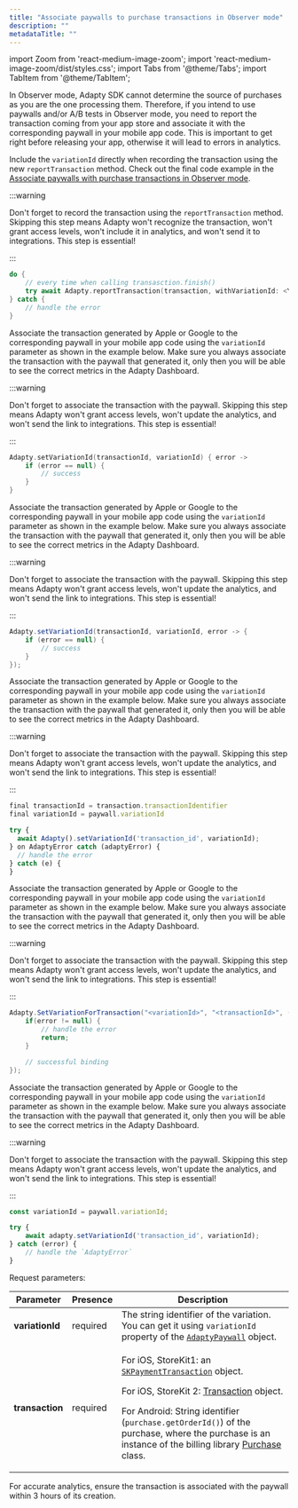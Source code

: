 ```yaml
---
title: "Associate paywalls to purchase transactions in Observer mode"
description: ""
metadataTitle: ""
---
```


import Zoom from 'react-medium-image-zoom';
import 'react-medium-image-zoom/dist/styles.css';
import Tabs from '@theme/Tabs';
import TabItem from '@theme/TabItem'; 

In Observer mode, Adapty SDK cannot determine the source of purchases as you are the one processing them. Therefore, if you intend to use paywalls and/or A/B tests in Observer mode, you need to report the transaction coming from your app store and associate it with the corresponding paywall in your mobile app code. This is important to get right before releasing your app, otherwise it will lead to errors in analytics.

<Tabs>
<TabItem value="Swift" label="Swift" default>

Include the `variationId` directly when recording the transaction using the new `reportTransaction` method. Check out the final code example in the [Associate paywalls with purchase transactions in Observer mode](associate-paywalls-to-transactions).

:::warning

Don't forget to record the transaction using the `reportTransaction` method. Skipping this step means Adapty won't recognize the transaction, won't grant access levels, won't include it in analytics, and won't send it to integrations. This step is essential!

:::

```swift 
do {
    // every time when calling transasction.finish()
    try await Adapty.reportTransaction(transaction, withVariationId: <YOUR_PAYWALL_VARIATION_ID>)
} catch {
    // handle the error
}
```
</TabItem>
<TabItem value="kotlin" label="Kotlin" default>

Associate the transaction generated by Apple or Google to the corresponding paywall in your mobile app code using the `variationId` parameter as shown in the example below. Make sure you always associate the transaction with the paywall that generated it, only then you will be able to see the correct metrics in the Adapty Dashboard.

:::warning

Don't forget to associate the transaction with the paywall. Skipping this step means Adapty won't grant access levels, won't update the analytics, and won't send the link to integrations. This step is essential!

:::

```kotlin 
Adapty.setVariationId(transactionId, variationId) { error ->
    if (error == null) {
        // success
    }
}
```
</TabItem>
<TabItem value="java" label="Java" default>

Associate the transaction generated by Apple or Google to the corresponding paywall in your mobile app code using the `variationId` parameter as shown in the example below. Make sure you always associate the transaction with the paywall that generated it, only then you will be able to see the correct metrics in the Adapty Dashboard.

:::warning

Don't forget to associate the transaction with the paywall. Skipping this step means Adapty won't grant access levels, won't update the analytics, and won't send the link to integrations. This step is essential!

:::

```java 
Adapty.setVariationId(transactionId, variationId, error -> {
    if (error == null) {
        // success
    }
});
```
</TabItem>
<TabItem value="Flutter" label="Flutter" default>

Associate the transaction generated by Apple or Google to the corresponding paywall in your mobile app code using the `variationId` parameter as shown in the example below. Make sure you always associate the transaction with the paywall that generated it, only then you will be able to see the correct metrics in the Adapty Dashboard.

:::warning

Don't forget to associate the transaction with the paywall. Skipping this step means Adapty won't grant access levels, won't update the analytics, and won't send the link to integrations. This step is essential!

:::

```javascript
final transactionId = transaction.transactionIdentifier
final variationId = paywall.variationId

try {
  await Adapty().setVariationId('transaction_id', variationId);
} on AdaptyError catch (adaptyError) {
  // handle the error
} catch (e) {
}
```
</TabItem>
<TabItem value="Unity" label="Unity" default>

Associate the transaction generated by Apple or Google to the corresponding paywall in your mobile app code using the `variationId` parameter as shown in the example below. Make sure you always associate the transaction with the paywall that generated it, only then you will be able to see the correct metrics in the Adapty Dashboard.

:::warning

Don't forget to associate the transaction with the paywall. Skipping this step means Adapty won't grant access levels, won't update the analytics, and won't send the link to integrations. This step is essential!

:::

```csharp 
Adapty.SetVariationForTransaction("<variationId>", "<transactionId>", (error) => { 
    if(error != null) {
        // handle the error
        return;
    }

    // successful binding
});
```
</TabItem>
<TabItem value="RN" label="React Native (TS)" default>

Associate the transaction generated by Apple or Google to the corresponding paywall in your mobile app code using the `variationId` parameter as shown in the example below. Make sure you always associate the transaction with the paywall that generated it, only then you will be able to see the correct metrics in the Adapty Dashboard.

:::warning

Don't forget to associate the transaction with the paywall. Skipping this step means Adapty won't grant access levels, won't update the analytics, and won't send the link to integrations. This step is essential!

:::

```typescript 
const variationId = paywall.variationId;

try {
    await adapty.setVariationId('transaction_id', variationId);
} catch (error) {
    // handle the `AdaptyError`
}
```
</TabItem>
</Tabs>

Request parameters:

| Parameter | Presence | Description |
|---------|--------|-----------|
| **variationId** | required | The string identifier of the variation. You can get it using `variationId` property  of the [`AdaptyPaywall`](sdk-models#adaptypaywall)  object. |
| **transaction** | required | <p>For iOS, StoreKit1: an [`SKPaymentTransaction`](https://developer.apple.com/documentation/storekit/skpaymenttransaction)  object.</p><p>For iOS, StoreKit 2: [Transaction](https://developer.apple.com/documentation/storekit/transaction)  object.</p><p>For Android: String identifier (`purchase.getOrderId()`) of the purchase, where the purchase is an instance of the billing library [Purchase](https://developer.android.com/reference/com/android/billingclient/api/Purchase) class.</p> |


For accurate analytics, ensure the transaction is associated with the paywall within 3 hours of its creation.